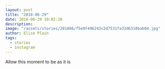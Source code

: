 ```yaml
---
layout: post
title: "2018-06-29"
date: 2018-06-29 10:02:28
description: 
image: "/assets/stories/201806/f5e8f496243c2d7531fa33d6318bab04.jpg"
author: Elise Plain
tags: 
  - stories
  - instagram
---
```


Allow this moment to be as it is
<p></p>
